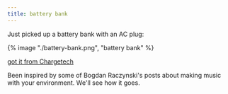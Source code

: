 ```yaml
---
title: battery bank
---
```


Just picked up a battery bank with an AC plug:

{% image "./battery-bank.png", "battery bank" %}

[got it from Chargetech](https://chargetech.com/products/premium-27k-ac-battery-pack)

Been inspired by some of Bogdan Raczynski's posts about
making music with your environment. We'll see how it goes.
